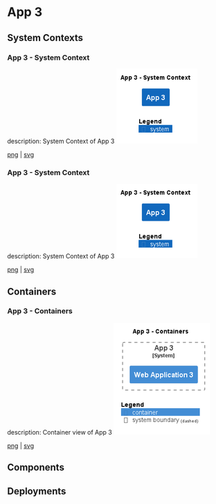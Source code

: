 # App 3

## System Contexts

### App 3 - System Context

description: System Context of App 3
![system_context App 3](../../images/system_context%20App%203.png)

[png](../../images/system_context%20App%203.png) | [svg](../../images/system_context%20App%203.svg)

### App 3 - System Context

description: System Context of App 3
![system_context App 3](../../images/system_context%20App%203.png)

[png](../../images/system_context%20App%203.png) | [svg](../../images/system_context%20App%203.svg)

## Containers

### App 3 - Containers

description: Container view of App 3
![container App 3](../../images/container%20App%203.png)

[png](../../images/container%20App%203.png) | [svg](../../images/container%20App%203.svg)

## Components


## Deployments


